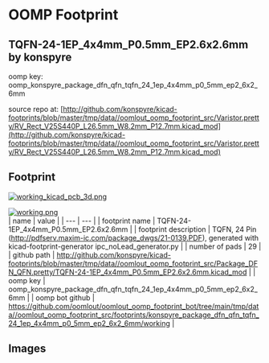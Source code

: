 # OOMP Footprint  
## TQFN-24-1EP_4x4mm_P0.5mm_EP2.6x2.6mm  by konspyre  
  
oomp key: oomp_konspyre_package_dfn_qfn_tqfn_24_1ep_4x4mm_p0_5mm_ep2_6x2_6mm  
  
source repo at: [http://github.com/konspyre/kicad-footprints/blob/master/tmp/data//oomlout_oomp_footprint_src/Varistor.pretty/RV_Rect_V25S440P_L26.5mm_W8.2mm_P12.7mm.kicad_mod](http://github.com/konspyre/kicad-footprints/blob/master/tmp/data//oomlout_oomp_footprint_src/Varistor.pretty/RV_Rect_V25S440P_L26.5mm_W8.2mm_P12.7mm.kicad_mod)  
## Footprint  
  
[![working_kicad_pcb_3d.png](working_kicad_pcb_3d_600.png)](working_kicad_pcb_3d.png)  
  
[![working.png](working_600.png)](working.png)  
| name | value | 
| --- | --- | 
| footprint name | TQFN-24-1EP_4x4mm_P0.5mm_EP2.6x2.6mm | 
| footprint description | TQFN, 24 Pin (http://pdfserv.maxim-ic.com/package_dwgs/21-0139.PDF), generated with kicad-footprint-generator ipc_noLead_generator.py | 
| number of pads | 29 | 
| github path | http://github.com/konspyre/kicad-footprints/blob/master/tmp/data//oomlout_oomp_footprint_src/Package_DFN_QFN.pretty/TQFN-24-1EP_4x4mm_P0.5mm_EP2.6x2.6mm.kicad_mod | 
| oomp key | oomp_konspyre_package_dfn_qfn_tqfn_24_1ep_4x4mm_p0_5mm_ep2_6x2_6mm | 
| oomp bot github | https://github.com/oomlout/oomlout_oomp_footprint_bot/tree/main/tmp/data//oomlout_oomp_footprint_src/footprints/konspyre_package_dfn_qfn_tqfn_24_1ep_4x4mm_p0_5mm_ep2_6x2_6mm/working | 
## Images  
